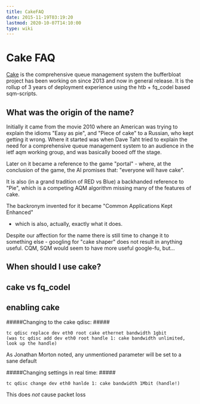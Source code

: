 ```yaml
---
title: CakeFAQ
date: 2015-11-19T03:19:20
lastmod: 2020-10-07T14:10:00
type: wiki
---
```

Cake FAQ
========

[Cake](Cake.md) is the comprehensive queue management system the bufferbloat
project has been working on since 2013 and now in general release. It is the
rollup of 3 years of deployment experience using the htb + fq\_codel
based <link>sqm</link>-scripts.

What was the origin of the name?
--------------------------------

Initially it came from the movie 2010 where an American was trying to
explain the idioms "Easy as pie", and "Piece of cake" to a Russian, who
kept getting it wrong. Where it started was when Dave Taht tried to
explain the need for a comprehensive queue management system to an
audience in the ietf aqm working group, and was basically booed off the
stage.

Later on it became a reference to the game "portal" - where, at the
conclusion of the game, the AI promises that: "everyone will have cake".

It is also (in a grand tradition of RED vs Blue) a backhanded reference
to "Pie", which is a competing AQM algorithm missing many of the
features of cake.

The backronym invented for it became "Common Applications Kept Enhanced"
- which is also, actually, exactly what it does.

Despite our affection for the name there is still time to change it to
something else - googling for "cake shaper" does not result in anything
useful. CQM, SQM would seem to have more useful google-fu, but...

When should I use cake?
-----------------------

cake vs fq\_codel
-----------------

enabling cake
-------------
#####Changing to the cake qdisc: #####
```
tc qdisc replace dev eth0 root cake ethernet bandwidth 1gbit
(was tc qdisc add dev eth0 root handle 1: cake bandwidth unlimited, look up the handle) 
```  
As Jonathan Morton noted, any unmentioned parameter will be set to 
a sane default

#####Changing settings in real time: #####
```
tc qdisc change dev eth0 hanlde 1: cake bandwidth 1Mbit (handle!)
```   
This does _not_ cause packet loss
